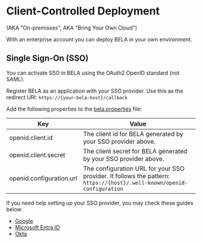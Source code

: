 # Client-Controlled Deployment
(AKA "On-premisses", AKA "Bring Your Own Cloud")

With an enterprise account you can deploy BELA in your own environment.

## Single Sign-On (SSO)

You can activate SSO in BELA using the OAuth2 OpenID standard (not SAML).

Register BELA as an application with your SSO provider. Use this as the redirect URI: `https://{your-bela-host}/callback`

Add the following properties to the [bela.properties](/reference/bela.properties.md) file:

|Key|Value|
|---|-----|
| openid.client.id | The client id for BELA generated by your SSO provider above.
| openid.client.secret | The client secret for BELA generated by your SSO provider above.
| openid.configuration.url | The configuration URL for your SSO provider. It follows the pattern: `https://{host}/.well-known/openid-configuration`

If you need help setting up your SSO provider, you may check these guides below:

- [Google](/reference/SSO-Google.md)
- [Microsoft Entra ID](/reference/SSO-Microsoft-Entra-ID.md)
- [Okta](/reference/SSO-Okta.md)

